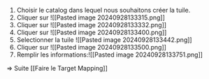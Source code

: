 1. Choisir le catalog dans lequel nous souhaitons créer la tuile.
2. Cliquer sur ![[Pasted image 20240928133315.png]]
3. Cliquer sur ![[Pasted image 20240928133332.png]]
4. Cliquer sur ![[Pasted image 20240928133400.png]]
5. Selectionner la tuile ![[Pasted image 20240928133442.png]]
6. Cliquer sur ![[Pasted image 20240928133500.png]]
7. Remplir les informations:![[Pasted image 20240928133751.png]]


=> Suite [[Faire le Target Mapping]]
